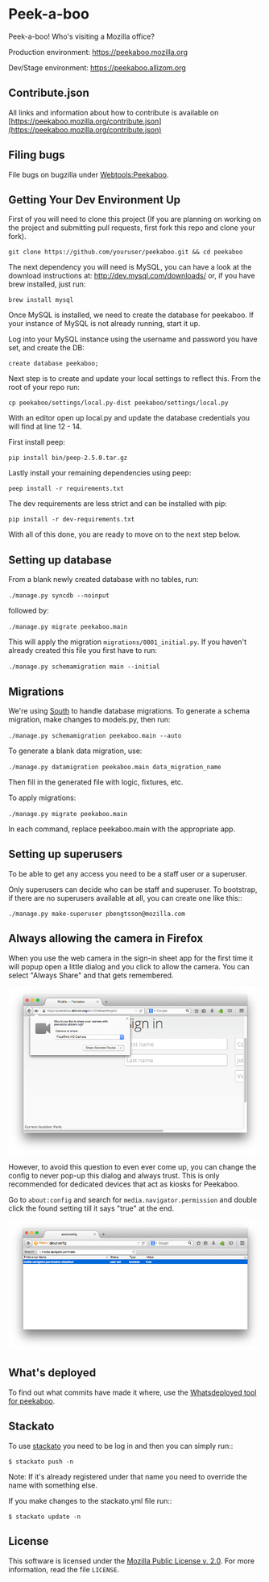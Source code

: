Peek-a-boo
==========

Peek-a-boo! Who's visiting a Mozilla office?

Production environment: https://peekaboo.mozilla.org

Dev/Stage environment: https://peekaboo.allizom.org

Contribute.json
---------------

All links and information about how to contribute is available on
[https://peekaboo.mozilla.org/contribute.json](https://peekaboo.mozilla.org/contribute.json)

Filing bugs
-----------

File bugs on bugzilla under [Webtools:Peekaboo](https://bugzilla.mozilla.org/enter_bug.cgi?product=Webtools&component=Peekaboo).

Getting Your Dev Environment Up
-------------------------------

First of you will need to clone this project (If you are planning on working on the
project and submitting pull requests, first fork this repo and clone your fork).

    git clone https://github.com/youruser/peekaboo.git && cd peekaboo

The next dependency you will need is MySQL, you can have a look at the download instructions at:
http://dev.mysql.com/downloads/ or, if you have brew installed, just run:

    brew install mysql

Once MySQL is installed, we need to create the database for peekaboo. If your instance of MySQL
is not already running, start it up.

Log into your MySQL instance using the username and password you have set, and create the DB:

    create database peekaboo;

Next step is to create and update your local settings to reflect this. From the root of your repo run:

    cp peekaboo/settings/local.py-dist peekaboo/settings/local.py

With an editor open up local.py and update the database credentials you will find at line 12 - 14.

First install peep:

    pip install bin/peep-2.5.0.tar.gz

Lastly install your remaining dependencies using peep:

    peep install -r requirements.txt

The dev requirements are less strict and can be installed with pip:

    pip install -r dev-requirements.txt

With all of this done, you are ready to move on to the next step below.


Setting up database
-------------------

From a blank newly created database with no tables, run:

``./manage.py syncdb --noinput``

followed by:

``./manage.py migrate peekaboo.main``

This will apply the migration ``migrations/0001_initial.py``. If you
haven't already created this file you first have to run:

``./manage.py schemamigration main --initial``

Migrations
----------

We're using [South](http://south.aeracode.org/) to handle database migrations.
To generate a schema migration, make changes to models.py, then run:

``./manage.py schemamigration peekaboo.main --auto``

To generate a blank data migration, use:

``./manage.py datamigration peekaboo.main data_migration_name``

Then fill in the generated file with logic, fixtures, etc.

To apply migrations:

``./manage.py migrate peekaboo.main``

In each command, replace peekaboo.main with the appropriate app.


Setting up superusers
---------------------

To be able to get any access you need to be a staff user or a superuser.

Only superusers can decide who can be staff and superuser. To
bootstrap, if there are no superusers available at all, you can create
one like this::

    ./manage.py make-superuser pbengtsson@mozilla.com


Always allowing the camera in Firefox
-------------------------------------

When you use the web camera in the sign-in sheet app for the first
time it will popup open a little dialog and you click to allow the
camera. You can select "Always Share" and that gets remembered.

![Always Share](always-share-screenshot.png)

However, to avoid this question to even ever come up, you can change
the config to never pop-up this dialog and always trust. This is only
recommended for dedicated devices that act as kiosks for Peekaboo.

Go to `about:config` and search for `media.navigator.permission` and
double click the found setting till it says "true" at the end.

![about:config](about-config-screenshot.png)

What's deployed
---------------

To find out what commits have made it where, use the
[Whatsdeployed tool for
peekaboo](https://whatsdeployed.paas.allizom.org/?owner=mozilla&repo=peekaboo&name[]=Stage&url[]=https%3A%2F%2Fpeekaboo.allizom.org%2Fmedia%2Frevision.txt&name[]=Prod&url[]=https%3A%2F%2Fpeekaboo.mozilla.org%2Fmedia%2Frevision.txt).

Stackato
--------

To use [stackato](http://api.stacka.to/docs/) you need to be log in and then you can
simply run::

    $ stackato push -n

Note: If it's already registered under that name you need to override
the name with something else.

If you make changes to the stackato.yml file run::

    $ stackato update -n

License
-------

This software is licensed under the
[Mozilla Public License v. 2.0](http://mozilla.org/MPL/2.0/).
For more
information, read the file ``LICENSE``.
